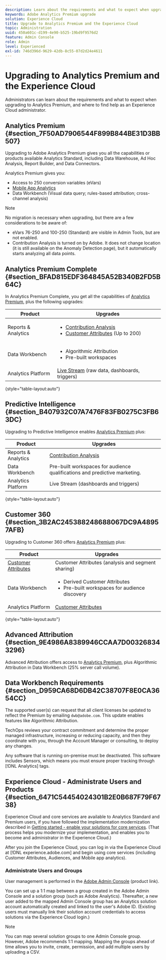 ```yaml
---
description: Learn about the requirements and what to expect when upgrading to Analytics Premium.
keywords: Adobe Analytics Premium upgrade
solution: Experience Cloud
title: Upgrade to Analytics Premium and the Experience Cloud 
topic: Administration
uuid: 450a601c-d199-4e90-b525-19bd9f9576d2
feature: Admin Console
role: Admin
level: Experienced
exl-id: 746d396d-9629-42db-8c55-07d2d24e4611
---
```

# Upgrading to Analytics Premium and the Experience Cloud

Administrators can learn about the requirements and what to expect when upgrading to Analytics Premium, and where to find help as an Experience Cloud administrator.

## Analytics Premium {#section_7F50AD7906544F899B844BE31D3BB507}

Upgrading to Adobe Analytics Premium gives you all the capabilities or products available Analytics Standard, including Data Warehouse, Ad Hoc Analysis, Report Builder, and Data Connectors.

Analytics Premium gives you:

* Access to 250 conversion variables (eVars)
* [Mobile App Analytics](https://experienceleague.adobe.com/docs/mobile-services/using/home.html?lang=en)
* Data Workbench (Visual data query; rules-based attribution; cross-channel analysis)

>[!NOTE]
>
>No migration is necessary when upgrading, but there are a few considerations to be aware of:
>
>* eVars 76-250 and 100-250 (Standard) are visible in Admin Tools, but are not enabled.
>* Contribution Analysis is turned on by Adobe. It does not change location (it is still available on the Anomaly Detection page), but it automatically starts analyzing all data points.

## Analytics Premium Complete {#section_BFAD815EDF364845A52B340B2FD5B64C}

In Analytics Premium Complete, you get all the capabilities of [Analytics Premium](upgrade-to-analytics-premium.md#section_7F50AD7906544F899B844BE31D3BB507), plus the following upgrades:

| Product | Upgrades |
|--- |--- |
|Reports & Analytics|<ul><li>[Contribution Analysis](https://experienceleague.adobe.com/docs/analytics/analyze/analysis-workspace/virtual-analyst/contribution-analysis/ca-tokens.html?lang=en)</li><li>[Customer Attributes](attributes.md#concept_ACFEE7C8B8E94875BA0825CDF4913AF1) (Up to 200)</li></ul>|
|Data Workbench|<ul><li>Algorithmic Attribution</li><li>Pre-built workspaces</li></ul>|
|Analytics Platform|[Live Stream](https://github.com/AdobeDocs/analytics-1.4-apis/blob/master/docs/live-stream-api/index.md) (raw data, dashboards, triggers)|

{style="table-layout:auto"}

## Predictive Intelligence {#section_B407932C07A7476F83FB0275C3FB63DC}

Upgrading to Predictive Intelligence enables [Analytics Premium](upgrade-to-analytics-premium.md#section_7F50AD7906544F899B844BE31D3BB507) plus: 

|  Product  | Upgrades  |
|---|---|
|  Reports & Analytics  | [Contribution Analysis](https://experienceleague.adobe.com/docs/analytics/analyze/analysis-workspace/virtual-analyst/contribution-analysis/ca-tokens.html?lang=en)  |
|  Data Workbench  | Pre-built workspaces for audience qualifications and predictive marketing.  |
|  Analytics Platform  | Live Stream (dashboards and triggers)  |

{style="table-layout:auto"}

## Customer 360 {#section_3B2AC245388248688067DC9A48957AFB}

Upgrading to Customer 360 offers [Analytics Premium](upgrade-to-analytics-premium.md#section_7F50AD7906544F899B844BE31D3BB507) plus:

| Product | Upgrades |
|--- |--- |
|[Customer Attributes](attributes.md)|Customer Attributes  (analysis and segment sharing)|
|Data Workbench|<ul><li>Derived Customer Attributes</li><li>Pre-built workspaces for audience discovery</li></ul>|
|Analytics Platform|[Customer Attributes](attributes.md)|

{style="table-layout:auto"}

## Advanced Attribution {#section_9E4986A8389946CCAA7D003268343296}

Advanced Attribution offers access to [Analytics Premium](upgrade-to-analytics-premium.md#section_7F50AD7906544F899B844BE31D3BB507), plus Algorithmic Attribution in Data Workbench (25% server call volume).

## Data Workbench Requirements {#section_D959CA68D6DB42C38707F8E0CA3654CC}

The supported user(s) can request that all client licenses be updated to reflect the Premium by emailing `dwb@adobe.com`. This update enables features like Algorithmic Attribution.

TechOps reviews your contract commitment and determine the proper managed infrastructure, increasing or reducing capacity, and then they coordinate with you, through the Account Manager or consulting, to deploy any changes.

Any software that is running on-premise must be deactivated. This software includes Sensors, which means you must ensure proper tracking through [!DNL Analytics] tags.

## Experience Cloud - Administrate Users and Products {#section_6471C54454024301B2E0B687F79F6738}

Experience Cloud and core services are available to Analytics Standard and Premium users, if you have followed the implementation modernization described in [Getting started - enable your solutions for core services](core-services.md#concept_07ED1D5C64234E77976E6D572E78FB9C). (That process helps you modernize your implementation, and enables you to become and administrator in the Experience Cloud.)

After you join the Experience Cloud, you can log in via the Experience Cloud at [!DNL experience.adobe.com] and begin using core services (including Customer Attributes, Audiences, and Mobile app analytics).

### Administrate Users and Groups

User management is performed in the [Adobe Admin Console](https://helpx.adobe.com/enterprise/using/admin-console.html) (product link).

You can set up a 1:1 map between a group created in the Adobe Admin Console and a solution group (such as Adobe Analytics). Thereafter, a new user added to the mapped Admin Console group has an Analytics solution account automatically created and linked to the user's Adobe ID. (Existing users must manually link their solution account credentials to access solutions via the Experience Cloud login.)

>[!NOTE]
>
>You can map several solution groups to one Admin Console group. However, Adobe recommends 1:1 mapping. Mapping the groups ahead of time allows you to invite, create, permission, and add multiple users by uploading a CSV.
